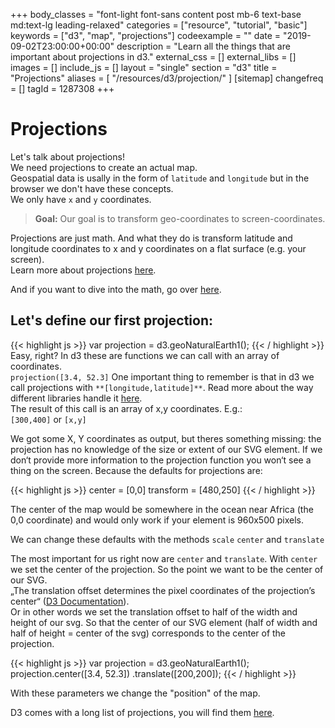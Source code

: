 +++
body_classes = "font-light font-sans content post mb-6 text-base md:text-lg leading-relaxed"
categories = ["resource", "tutorial", "basic"]
keywords = ["d3", "map", "projections"]
codeexample = ""
date = "2019-09-02T23:00:00+00:00"
description = "Learn all the things that are important about projections in d3."
external_css = []
external_libs = []
images = []
include_js = []
layout = "single"
section = "d3"
title = "Projections"
aliases = [
    "/resources/d3/projection/"
]
[sitemap]
changefreq = []
tagId = 1287308
+++
# Projections

Let's talk about projections!  
We need projections to create an actual map.  
Geospatial data is usally in the form of `latitude` and `longitude` but in the browser we don't have these concepts.  
We only have `x` and `y` coordinates.

> **Goal:** Our goal is to transform geo-coordinates to screen-coordinates.

Projections are just math. And what they do is transform latitude and longitude coordinates to x and y coordinates on a flat surface (e.g. your screen).  
Learn more about projections [here](https://www.axismaps.com/guide/general/map-projections/).

And if you want to dive into the math, go over [here](http://mathworld.wolfram.com/Projection.html).

## Let's define our first projection:

{{< highlight js >}}
var projection = d3.geoNaturalEarth1();
{{< / highlight >}}
Easy, right? In d3 these are functions we can call with an array of coordinates.  
`projection([3.4, 52.3]` One important thing to remember is that in d3 we call projections with `**[longitude,latitude]**`. Read more about the way different libraries handle it [here](https://macwright.org/lonlat/).  
The result of this call is an array of x,y coordinates. E.g.:  
`[300,400]` or `[x,y]`

We got some X, Y coordinates as output, but theres something missing: the projection has no knowledge of the size or extent of our SVG element. If we don‘t provide more information to the projection function you won‘t see a thing on the screen. Because the defaults for projections are:

{{< highlight js >}}
center = \[0,0\]
transform = \[480,250\]
{{< / highlight >}}

The center of the map would be somewhere in the ocean near Africa (the 0,0 coordinate) and would only work if your element is 960x500 pixels.

We can change these defaults with the methods `scale` `center` and `translate`

The most important for us right now are `center` and `translate`. With `center` we set the center of the projection. So the point we want to be the center of our SVG.  
„The translation offset determines the pixel coordinates of the projection’s center“ ([D3 Documentation](https://github.com/d3/d3-geo#projections)).  
Or in other words we set the translation offset to half of the width and height of our svg. So that the center of our SVG element (half of width and half of height = center of the svg) corresponds to the center of the projection.

{{< highlight js >}}
var projection = d3.geoNaturalEarth1();
projection.center(\[3.4, 52.3\])
.translate(\[200,200\]);
{{< / highlight >}}

With these parameters we change the "position" of the map.

D3 comes with a long list of projections, you will find them [here](https://github.com/d3/d3-geo/blob/master/README.md#azimuthal-projections).

<br/>
<div class="rm-area-after-tutorial"></div>
